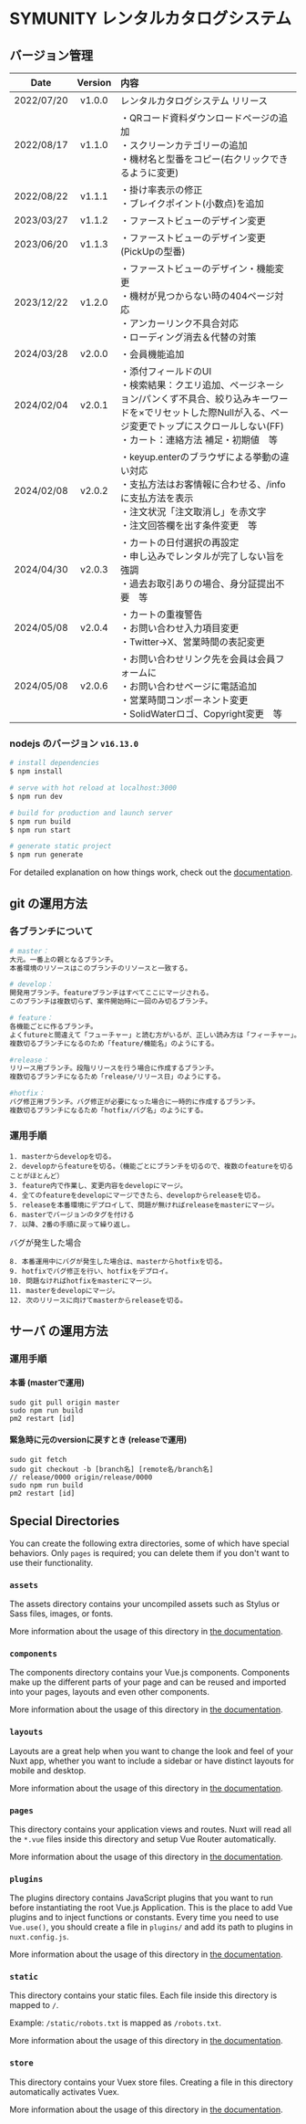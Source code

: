 # SYMUNITY レンタルカタログシステム

## バージョン管理
|Date|Version|内容|
|:--:|:--:|:---|
|2022/07/20|v1.0.0|レンタルカタログシステム リリース|
|2022/08/17|v1.1.0|・QRコード資料ダウンロードページの追加<br>・スクリーンカテゴリーの追加<br>・機材名と型番をコピー(右クリックできるように変更)|
|2022/08/22|v1.1.1|・掛け率表示の修正<br>・ブレイクポイント(小数点)を追加|
|2023/03/27|v1.1.2|・ファーストビューのデザイン変更|
|2023/06/20|v1.1.3|・ファーストビューのデザイン変更(PickUpの型番)|
|2023/12/22|v1.2.0|・ファーストビューのデザイン・機能変更<br>・機材が見つからない時の404ページ対応<br>・アンカーリンク不具合対応<br>・ローディング消去＆代替の対策|
|2024/03/28|v2.0.0|・会員機能追加
|2024/02/04|v2.0.1|・添付フィールドのUI<br>・検索結果：クエリ追加、ページネーション/パンくず不具合、絞り込みキーワードを×でリセットした際Nullが入る、ページ変更でトップにスクロールしない(FF)<br>・カート：連絡方法 補足・初期値　等
|2024/02/08|v2.0.2|・keyup.enterのブラウザによる挙動の違い対応<br>・支払方法はお客情報に合わせる、/infoに支払方法を表示<br>・注文状況「注文取消し」を赤文字<br>・注文回答欄を出す条件変更　等
|2024/04/30|v2.0.3|・カートの日付選択の再設定<br>・申し込みでレンタルが完了しない旨を強調<br>・過去お取引ありの場合、身分証提出不要　等
|2024/05/08|v2.0.4|・カートの重複警告<br>・お問い合わせ入力項目変更<br>・Twitter→X、営業時間の表記変更
|2024/05/08|v2.0.6|・お問い合わせリンク先を会員は会員フォームに<br>・お問い合わせページに電話追加<br>・営業時間コンポーネント変更<br>・SolidWaterロゴ、Copyright変更　等

### nodejs のバージョン `v16.13.0`

```bash
# install dependencies
$ npm install

# serve with hot reload at localhost:3000
$ npm run dev

# build for production and launch server
$ npm run build
$ npm run start

# generate static project
$ npm run generate
```

For detailed explanation on how things work, check out the [documentation](https://nuxtjs.org).

## git の運用方法

### 各ブランチについて

```bash
# master：
大元。一番上の親となるブランチ。
本番環境のリソースはこのブランチのリソースと一致する。

# develop：
開発用ブランチ。featureブランチはすべてここにマージされる。
このブランチは複数切らず、案件開始時に一回のみ切るブランチ。

# feature：
各機能ごとに作るブランチ。
よくfutureと間違えて「フューチャー」と読む方がいるが、正しい読み方は「フィーチャー」。
複数切るブランチになるのため「feature/機能名」のようにする。

#release：
リリース用ブランチ。段階リリースを行う場合に作成するブランチ。
複数切るブランチになるため「release/リリース日」のようにする。

#hotfix：
バグ修正用ブランチ。バグ修正が必要になった場合に一時的に作成するブランチ。
複数切るブランチになるため「hotfix/バグ名」のようにする。
```

### 運用手順

```
1. masterからdevelopを切る。
2. developからfeatureを切る。（機能ごとにブランチを切るので、複数のfeatureを切ることがほとんど）
3. feature内で作業し、変更内容をdevelopにマージ。
4. 全てのfeatureをdevelopにマージできたら、developからreleaseを切る。
5. releaseを本番環境にデプロイして、問題が無ければreleaseをmasterにマージ。
6. masterでバージョンのタグを付ける
7. 以降、2番の手順に戻って繰り返し。
```
バグが発生した場合
```
8. 本番運用中にバグが発生した場合は、masterからhotfixを切る。
9. hotfixでバグ修正を行い、hotfixをデプロイ。
10. 問題なければhotfixをmasterにマージ。
11. masterをdevelopにマージ。
12. 次のリリースに向けてmasterからreleaseを切る。

```
## サーバ の運用方法
### 運用手順
#### 本番 (masterで運用)
```
sudo git pull origin master
sudo npm run build
pm2 restart [id]
```
#### 緊急時に元のversionに戻すとき (releaseで運用)
```
sudo git fetch
sudo git checkout -b [branch名] [remote名/branch名]
// release/0000 origin/release/0000
sudo npm run build
pm2 restart [id]
```



## Special Directories

You can create the following extra directories, some of which have special behaviors. Only `pages` is required; you can delete them if you don't want to use their functionality.

### `assets`

The assets directory contains your uncompiled assets such as Stylus or Sass files, images, or fonts.

More information about the usage of this directory in [the documentation](https://nuxtjs.org/docs/2.x/directory-structure/assets).

### `components`

The components directory contains your Vue.js components. Components make up the different parts of your page and can be reused and imported into your pages, layouts and even other components.

More information about the usage of this directory in [the documentation](https://nuxtjs.org/docs/2.x/directory-structure/components).

### `layouts`

Layouts are a great help when you want to change the look and feel of your Nuxt app, whether you want to include a sidebar or have distinct layouts for mobile and desktop.

More information about the usage of this directory in [the documentation](https://nuxtjs.org/docs/2.x/directory-structure/layouts).

### `pages`

This directory contains your application views and routes. Nuxt will read all the `*.vue` files inside this directory and setup Vue Router automatically.

More information about the usage of this directory in [the documentation](https://nuxtjs.org/docs/2.x/get-started/routing).

### `plugins`

The plugins directory contains JavaScript plugins that you want to run before instantiating the root Vue.js Application. This is the place to add Vue plugins and to inject functions or constants. Every time you need to use `Vue.use()`, you should create a file in `plugins/` and add its path to plugins in `nuxt.config.js`.

More information about the usage of this directory in [the documentation](https://nuxtjs.org/docs/2.x/directory-structure/plugins).

### `static`

This directory contains your static files. Each file inside this directory is mapped to `/`.

Example: `/static/robots.txt` is mapped as `/robots.txt`.

More information about the usage of this directory in [the documentation](https://nuxtjs.org/docs/2.x/directory-structure/static).

### `store`

This directory contains your Vuex store files. Creating a file in this directory automatically activates Vuex.

More information about the usage of this directory in [the documentation](https://nuxtjs.org/docs/2.x/directory-structure/store).
